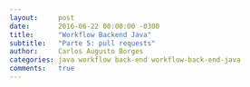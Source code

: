 ```yaml
---
layout:     post
date:       2016-06-22 00:00:00 -0300
title:      "Workflow Backend Java"
subtitle:   "Parte 5: pull requests"
author:     Carlos Augusto Borges
categories: java workflow back-end workflow-back-end-java
comments:   true
---
```


[comment]: <> (Mostrar a importância e a utilidade dos pull requests.)
[comment]: <> (Lembrar que estamos falando de forma rasa sobre o tópico e que existe muito a ser explorando ainda.)
[comment]: <> (Objetivo: Mostrar funcionamento do pull request no GitHub. Forçar pull request e não aceitar nada no master)
